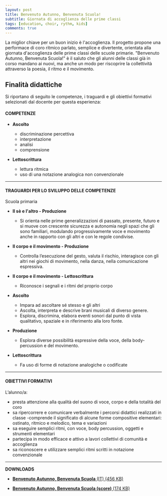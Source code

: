 ```yaml
---
layout: post
title: Benvenuto Autunno, Benvenuta Scuola!
subtitle: Giornata di accoglienza delle prime classi
tags: [education, choir, rythm, kids]
comments: true
---
```


La miglior chiave per un buon inizio è l'accoglienza. Il progetto propone una performace di coro ritmico parlato, semplice e divertente, orientata alla giornata d'accoglienza delle prime classi delle scuole primarie. "Benvenuto Autunno, Benvenuta Scuola!" è il saluto che gli alunni delle classi già in corso mandano ai nuovi, ma anche un modo per riscoprire la collettività attraverso la poesia, il ritmo e il movimento.


## Finalità didattiche

Si riportano di seguito le competenze, i traguardi e gli obiettivi formativi selezionati dal docente per questa esperienza:


#### COMPETENZE
- **Ascolto**
  - discriminazione percettiva
  - interpretazione
  - analisi
  - comprensione

- **Lettoscrittura**
  - lettura ritmica
  - uso di una notazione analogica non convenzionale


____________

#### TRAGUARDI PER LO SVILUPPO DELLE COMPETENZE
Scuola primaria

- **Il sè e l'altro - Produzione**
  - Si orienta nelle prime generalizzazioni di passato, presente, futuro e si muove con crescente sicurezza e autonomia negli spazi che gli sono familiari, modulando progressivamente voce e movimento anche in rapporto con gli altri e con le regole condivise.

- **Il corpo e il movimento - Produzione**
  - Controlla l’esecuzione del gesto, valuta il rischio, interagisce con gli altri nei giochi di movimento, nella danza, nella comunicazione espressiva.

- **Il corpo e il movimento - Lettoscrittura**
  - Riconosce i segnali e i ritmi del proprio corpo

- **Ascolto**
  - Impara ad ascoltare sé stesso e gli altri
  - Ascolta, interpreta e descrive brani musicali di diverso genere.
  - Esplora, discrimina, elabora eventi sonori dal punto di vista qualitativo, spaziale e in riferimento alla loro fonte.

- **Produzione**
  - Esplora diverse possibilità espressive della voce, della body-percussion e del movimento.

- **Lettoscrittura**
  - Fa uso di forme di notazione analogiche o codificate


____________

#### OBIETTIVI FORMATIVI

L’alunno/a:

- presta attenzione alla qualità del suono di voce, corpo e della totalità del coro
- sa ripercorrere e comunicare verbalmente i percorsi didattici realizzati in classe
-comprende il significato di alcune forme compositive elementari: ostinato, ritmico e melodico, tema e variazioni
- sa eseguire semplici ritmi, con voce, body percussion, oggetti e strumenti elementari
- partecipa in modo efficace e attivo a lavori collettivi di comunità e accoglienza
- sa riconoscere e utilizzare semplici ritmi scritti in notazione convenzionale


____________

**DOWNLOADS**


- <a href="https://velitch.github.io/velitch/assets/projects/autunno/benvenuto_autunno_benvenuta_scuola.pdf">**Benvenuto Autunno, Benvenuta Scuola** (IT) (456 KB)<a/>

- <a href="https://velitch.github.io/velitch/assets/projects/autunno/benvenuto_autunno_benvenuta_scuola(score).pdf">**Benvenuto Autunno, Benvenuta Scuola (score)** (174 KB)<a/>
